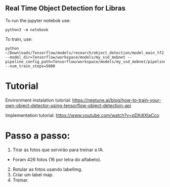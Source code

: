 ## Real Time Object Detection for Libras

To run the jupyter notebok use:

```
python3 -m notebook
```

To train, use:

```
python ~/Downloads/Tensorflow/models/research/object_detection/model_main_tf2.py --model_dir=Tensorflow/workspace/models/my_ssd_mobnet --pipeline_config_path=Tensorflow/workspace/models/my_ssd_mobnet/pipeline.config --num_train_steps=5000
```

# Tutorial

Environment instalation tutorial: https://neptune.ai/blog/how-to-train-your-own-object-detector-using-tensorflow-object-detection-api

Implementation tutorial: https://www.youtube.com/watch?v=pDXdlXlaCco

# Passo a passo:

1. Tirar as fotos que servirão para treinar a IA.

- Foram 426 fotos (16 por letra do alfabeto).

2. Rotular as fotos usando labelImg.
3. Criar um label map.
4. Treinar.
